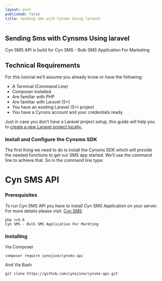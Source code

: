 ```yaml
---
layout: post
published: false
title: Sending Sms with Cynsms Using laravel
---
```

## Sending Sms with Cynsms Using laravel

Cyn SMS API is build for Cyn SMS - Bulk SMS Application For Marketing

## Technical Requirements
For this tutorial we’ll assume you already know or have the following:

- A Terminal (Command Line)
- Composer installed
- Are familiar with PHP
- Are familiar with Laravel (5+)
- You have an existing Laravel (5+) project
- You have a Cynsns account and your credentials ready

Just in case you don’t have a Laravel project setup, this guide will help you to [create a new Laravel project locally.](https://laravel.com/docs/5.7#installing-laravel)

### Install and Configure the Cynsms SDK
The first thing we need to do is install the Cynsms SDK which will provide the needed functions to get our SMS app started. We’ll use the command line to achieve that. So in the command line type:

# Cyn SMS API


### Prerequisites

To run Cyn SMS API you have to install Cyn SMS Application on your server. 
For more details please visit: [Cyn SMS](https://cynsms.online/)
```
php >=5.6
Cyn SMS - Bulk SMS Application For Markting
```
### Installing
Via Composer
```
composer require cynojine/cynsms-api 
```

And Via Bash

```
git clone https://github.com/cynojine/cynsms-api.git
```

